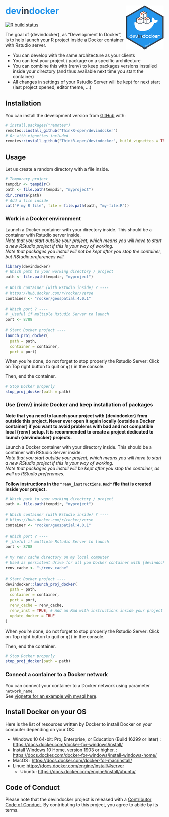 
<!-- README.md is generated from README.Rmd. Please edit that file -->

# <span style="color: #2395ec;">dev</span><span style="color: #38424f;">in</span><span style="color: #2395ec;">docker</span> <img src="man/figures/logo.png" align="right" alt="" width="120" />

<!-- badges: start -->

[![R build
status](https://github.com/ThinkR-open/devindocker/workflows/R-CMD-check/badge.svg)](https://github.com/ThinkR-open/devindocker/actions)
<!-- badges: end -->

The goal of {devindocker}, as “Development In Docker”, is to help launch
your R project inside a Docker container with Rstudio server.

  - You can develop with the same architecture as your clients
  - You can test your project / package on a specific architecture
  - You can combine this with {renv} to keep packages versions installed
    inside your directory (and thus available next time you start the
    container)
  - All changes in settings of your Rstudio Server will be kept for next
    start (last project opened, editor theme, …)

## Installation

You can install the development version from
[GitHub](https://github.com/) with:

``` r
# install.packages("remotes")
remotes::install_github("ThinkR-open/devindocker")
# Or with vignettes included
remotes::install_github("ThinkR-open/devindocker", build_vignettes = TRUE)
```

## Usage

Let us create a random directory with a file inside.

``` r
# Temporary project
tempdir <- tempdir()
path <- file.path(tempdir, "myproject")
dir.create(path)
# Add a file inside
cat("# my R file", file = file.path(path, "my-file.R"))
```

### Work in a Docker environment

Launch a Docker container with your directory inside. This should be a
container with Rstudio server inside.  
*Note that you start outside your project, which means you will have to
start a new RStudio project if this is your way of working.*  
*Note that packages you install will not be kept after you stop the
container, but RStudio preferences will.*

``` r
library(devindocker)
# Which path to your working directory / project
path <- file.path(tempdir, "myproject")

# Which container (with Rstudio inside) ? ----
# https://hub.docker.com/r/rocker/verse
container <- "rocker/geospatial:4.0.1"

# Which port ? ----
# _Useful if multiple Rstudio Server to launch
port <- 8788

# Start Docker project ----
launch_proj_docker(
  path = path,
  container = container,
  port = port)
```

When you’re done, do not forget to stop properly the Rstudio Server:
Click on Top right button to quit or `q()` in the console.

Then, end the container.

``` r
# Stop Docker properly
stop_proj_docker(path = path)
```

### Use {renv} inside Docker and keep installation of packages

**Note that you need to launch your project with {devindocker} from
outside this project. Never ever open it again locally (outside a Docker
container) if you want to avoid problems with bad and not compatible
local {renv} setup. It is recommended to create a project dedicated to
launch {devindocker} projects.**

Launch a Docker container with your directory inside. This should be a
container with RStudio Server inside.  
*Note that you start outside your project, which means you will have to
start a new RStudio project if this is your way of working.*  
*Note that packages you install will be kept after you stop the
container, as well as RStudio preferences.*

**Follow instructions in the `"renv_instructions.Rmd"` file that is
created inside your project.**

``` r
# Which path to your working directory / project
path <- file.path(tempdir, "myproject")

# Which container (with Rstudio inside) ? ----
# https://hub.docker.com/r/rocker/verse
container <- "rocker/geospatial:4.0.1"

# Which port ? ----
# _Useful if multiple Rstudio Server to launch
port <- 8788

# My renv cache directory on my local computer
# Used as persistent drive for all you Docker container with {devindocker}
renv_cache <- "~/renv_cache"

# Start Docker project ----
devindocker::launch_proj_docker(
  path = path,
  container = container,
  port = port,
  renv_cache = renv_cache,
  renv_inst = TRUE, # Add an Rmd with instructions inside your project
  update_docker = TRUE
)
```

When you’re done, do not forget to stop properly the Rstudio Server:
Click on Top right button to quit or `q()` in the console.

Then, end the container.

``` r
# Stop Docker properly
stop_proj_docker(path = path)
```

### Connect a container to a Docker network

You can connect your container to a Docker network using parameter
`network_name`.  
See [vignette for an example wih mysql
here](https://thinkr-open.github.io/devindocker/articles/ac-docker-network.html).

## Install Docker on your OS

Here is the list of resources written by Docker to install Docker on
your computer depending on your OS:

  - Windows 10 64-bit: Pro, Enterprise, or Education (Build 16299 or
    later) : <https://docs.docker.com/docker-for-windows/install/>
  - Install Windows 10 Home, version 1903 or higher. :
    <https://docs.docker.com/docker-for-windows/install-windows-home/>
  - MacOS : <https://docs.docker.com/docker-for-mac/install/>
  - Linux: <https://docs.docker.com/engine/install/#server>
      - Ubuntu: <https://docs.docker.com/engine/install/ubuntu/>

## Code of Conduct

Please note that the devindocker project is released with a [Contributor
Code of
Conduct](https://contributor-covenant.org/version/2/0/CODE_OF_CONDUCT.html).
By contributing to this project, you agree to abide by its terms.
